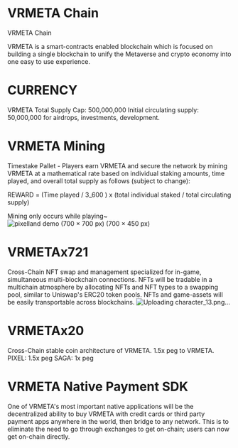 # VRMETA Chain
VRMETA Chain

VRMETA is a smart-contracts enabled blockchain which is focused on building a single blockchain to unify the Metaverse and crypto economy
into one easy to use experience.

# CURRENCY 
VRMETA
Total Supply Cap: 500,000,000
Initial circulating supply: 50,000,000 for airdrops, investments, development.

# VRMETA Mining
Timestake Pallet - Players earn VRMETA and secure the network by mining VRMETA at a mathematical rate based on individual staking amounts,
time played, and overall total supply as follows (subject to change): 

REWARD = (Time played / 3_600 ) x (total individual staked / total circulating supply)

Mining only occurs while playing~
![pixelland demo (700 × 700 px) (700 × 450 px)](https://user-images.githubusercontent.com/102953797/161655700-94ab5d15-e535-4dfa-9b8a-a064a2b549fe.gif)

# VRMETAx721 
Cross-Chain NFT swap and management specialized for in-game, simultaneous multi-blockchain connections.
NFTs will be tradable in a multichain atmosphere by allocating NFTs and NFT types to a swapping pool, similar to Uniswap's ERC20 token pools.
NFTs and game-assets will be easily transportable across blockchains.
![Uploading character_13.png…]()

# VRMETAx20 
Cross-Chain stable coin architecture of VRMETA.  1.5x peg to VRMETA.
PIXEL: 1.5x peg
SAGA: 1x peg

# VRMETA Native Payment SDK
One of VRMETA's most important native applications will be the decentralized ability to buy VRMETA with credit cards or third party
payment apps anywhere in the world, then bridge to any network.  This is to eliminate the need to go through exchanges to get on-chain; 
users can now get on-chain directly.
